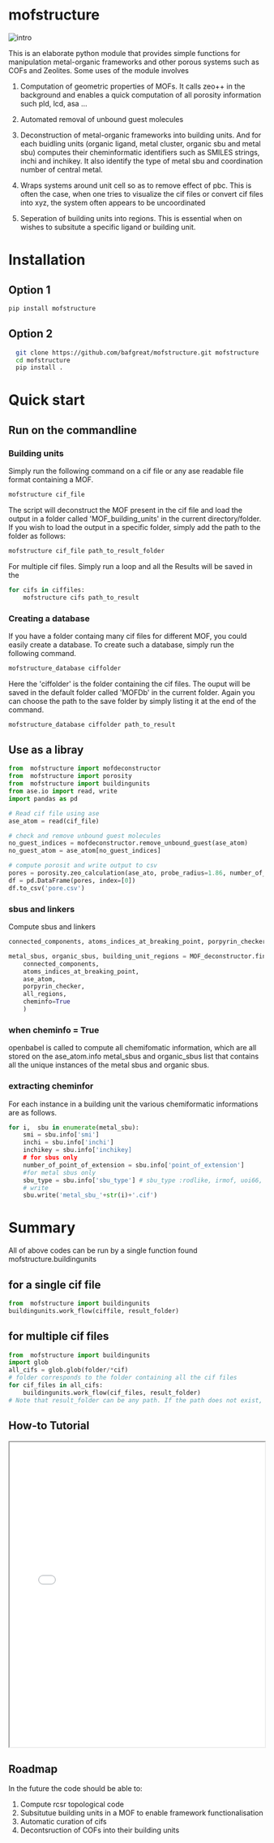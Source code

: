 # mofstructure

![intro](source/images/Rotation.gif)

This is an elaborate python module that provides simple functions for
manipulation metal-organic frameworks and other porous systems such as
COFs and Zeolites. Some uses of the module involves

1. Computation of geometric properties of MOFs. It calls zeo++ in the background and enables a quick computation of all porosity information such pld, lcd, asa ...

2. Automated removal of unbound guest molecules

3. Deconstruction of metal-organic frameworks into building units. And for each buidling units (organic ligand, metal cluster, organic sbu and metal sbu) computes their cheminformatic identifiers such as SMILES strings, inchi and inchikey. It also identify the type of metal sbu and coordination number of central metal.

4. Wraps systems around unit cell so as to remove effect of pbc. This is often the case, when one tries to visualize the cif files or convert cif files into xyz, the system often appears to be uncoordinated

5. Seperation of building units into regions. This is essential when on wishes to subsitute a specific ligand or building unit.

# Installation

## Option 1

```bash
pip install mofstructure
```

## Option 2

```bash
  git clone https://github.com/bafgreat/mofstructure.git mofstructure
  cd mofstructure
  pip install .
```

# Quick start

## Run on the commandline

### Building units

Simply run the following command on a cif file or any ase readable file format containing a MOF.

```bash
mofstructure cif_file
```

The script will deconstruct the MOF present in the cif file and load the output in a folder called 'MOF_building_units' in the current directory/folder. If you wish to load the output in a specific folder, simply add the path to the folder as follows:

```bash
mofstructure cif_file path_to_result_folder
```

For multiple cif files. Simply run a loop and all the Results will be saved in the

```bash
for cifs in ciffiles:
    mofstructure cifs path_to_result
```

### Creating a database

If you have a folder containg many cif files for different MOF, you could easily create a database. To create such a database, simply run the following command.

```bash
mofstructure_database ciffolder
```

Here the 'ciffolder' is the folder containing the cif files. The ouput will be saved in the default folder called 'MOFDb' in the current folder. Again you can choose the path to the save folder by simply listing it at the end of the command.

```bash
mofstructure_database ciffolder path_to_result
```

## Use as a libray

```Python
from  mofstructure import mofdeconstructor
from  mofstructure import porosity
from  mofstructure import buildingunits
from ase.io import read, write
import pandas as pd

# Read cif file using ase
ase_atom = read(cif_file)

# check and remove unbound guest molecules
no_guest_indices = mofdeconstructor.remove_unbound_guest(ase_atom)
no_guest_atom = ase_atom[no_guest_indices]

# compute porosit and write output to csv
pores = porosity.zeo_calculation(ase_ato, probe_radius=1.86, number_of_steps=5000)
df = pd.DataFrame(pores, index=[0])
df.to_csv('pore.csv')
```

### sbus and linkers

Compute sbus and linkers

```Python
connected_components, atoms_indices_at_breaking_point, porpyrin_checker, all_regions = MOF_deconstructor.secondary_building_units(ase_atom)

metal_sbus, organic_sbus, building_unit_regions = MOF_deconstructor.find_unique_building_units(
    connected_components,
    atoms_indices_at_breaking_point,
    ase_atom,
    porpyrin_checker,
    all_regions,
    cheminfo=True
    )
```

### when cheminfo = True

openbabel is called to compute all chemifomatic information,
which are all stored on the ase_atom.info
metal_sbus and organic_sbus list that contains all the unique instances of the metal sbus and organic sbus.

### extracting cheminfor

For each instance in a building unit the various chemiformatic informations are as follows.

```Python
for i,  sbu in enumerate(metal_sbu):
    smi = sbu.info['smi']
    inchi = sbu.info['inchi']
    inchikey = sbu.info['inchikey]
    # for sbus only
    number_of_point_of_extension = sbu.info['point_of_extension']
    #for metal sbus only
    sbu_type = sbu.info['sbu_type'] # sbu_type :rodlike, irmof, uoi66, paddlewheel e.t.c
    # write
    sbu.write('metal_sbu_'+str(i)+'.cif')
```

# Summary

All of above codes can be run by a single function found mofstructure.buildingunits

## for a single cif file

```Python
from  mofstructure import buildingunits
buildingunits.work_flow(ciffile, result_folder)
```

## for multiple cif files

```Python
from  mofstructure import buildingunits
import glob
all_cifs = glob.glob(folder/*cif)
# folder corresponds to the folder containing all the cif files
for cif_files in all_cifs:
    buildingunits.work_flow(cif_files, result_folder)
# Note that result_folder can be any path. If the path does not exist, it will create one and populate it with all the data.
```

## How-to Tutorial

<iframe src="source/doc/how-to-doc.html" width="100%" height="600">
  Click <a href="source/doc/how-to-doc.html">here</a> for a how-to tutorial.
</iframe>

## Roadmap

In the future the code should be able to:

1. Compute rcsr topological code
2. Subsitutue building units in a MOF to enable framework functionalisation
3. Automatic curation of cifs
4. Decontsruction of COFs into their building units
   <!-- ![process](source/images/decon.jpeg) -->

<!-- ![proccess]source/(images/guest.png) -->

<!-- # Updates version 0.1.4

The new update enables the computation of open metal sites in cifs
To use this functionality run the following on the command line

```
mofstructure_database ciffolder --oms
```

Here ciffolder corresponse to the directory/folder containing the cif files.

After the computation the metal information will be found in a json file called `metal_info.json`. This file is found in the output folder that defaults to `MOFDb` incase none is provided.

# NB

Note that computing open metal sites is computationally expensive, especially if you intend to
run it on a folder with many cif files. There I recommend that if you are not interested in computing the open metal sites simply run command without the --oms option.

```
mofstructure_database ciffolder
```

This command will generate a MOFDb folder without the `metal_info.json` file. But the code will run very fast.

Also note that the `--oms` option is provided on for the `mofstructure_database` command. This is not available for `mofstructure` command which targets a single cif file. If you have a single cif file wish to compute open metal sites, simply put the cif file in a folder and rin `mofstructure_database` command on the folder (`mofstructure_database ciffolder --oms`).

# Updates version 0.1.5

The new update enables users to include a Rad file when computing porosity using pyzeo. This allows users to specify the type of radii to use. If omitted, the default pyzeo radii will be used, which are covalent radii obtained from the CSD.

Currently, this functionality can only be used when using mofstructure as a library. This can be done as follows:

```
from mofstructure.porosity import zeo_calculation
from ase.io import read

ase_atom = read(filename)

pore_data = zeo_calculation(ase_atom, rad_file='rad_file_name.rad')
```

# NB

Note that filename is any ASE-readable crystal structure file, ideally a CIF file. Moreover, rad_file_name.rad is a file containing the radii of each element present in the structure file. This should be formatted as follows:

```
element radii
```

For example, for an MgO system, your Rad file should look like this:

```
Mg 0.66
O 1.84
```

Also note that of the radii file does not have the .rad extension like `rad_file_name.rad` the default radii will be used.

# Updates version 0.1.6

Added new command line tools to expedite calculations especially when working on a quite large database.

## compute only deconstruction

If you wish to only compute the deconstruction of MOFs without having to compute
their porosity and open metal sites. Then simply run the following command

```
mofstructure_building_units  cif_folder
```

## compute only porosity

If you wish to only compute the porosity using default values. i.e
probe radius = 1.86, number of gcmc cycles = 10000 and default csd atomic radii, then run the following command:

```
mofstructure_porosity cif_folder
```

However, if you wish to use another probe radius of maybe 1.5 and gcmc cycles of 20000 alongside custom atomic radii in a file called rad.rad, run the following command:

```
mofstructure_porosity cif_folder -pr 1.5 -ns 20000 -rf rad.rad
```

## compute only open metal sites

If you are only interested in computing the open metal sites, then running the following command

```
mofstructure_oms cif_folder
```

# Updates version 0.1.7

1. Implemented a robust CI/CD using git actions
2. Included add_dummy key to add dummy atoms to point of extension. This is important to effectively control the breaking point. This dummy atoms can then
   be replaced with hydrogen to fully neutralize the system.

## N.B.

Be please don't use add dummy when deconstructing to ligands and clusters. The add dummy argument should be used only for sbus.
e.g

```
connected_components, atoms_indices_at_breaking_point, porpyrin_checker, all_regions = MOF_deconstructor.secondary_building_units(ase_atom)
metal_sbus, organic_sbus, building_unit_regions = MOF_deconstructor.find_unique_building_units(
    connected_components,
    atoms_indices_at_breaking_point,
    ase_atom,
    porpyrin_checker,
    all_regions,
    cheminfo=True,
    add_dummy=True
    )

metal_sbus[0].write('test1.xyz)
``` -->

